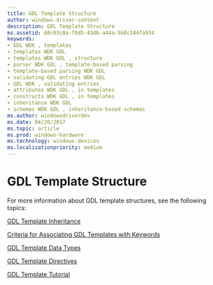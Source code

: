 ```yaml
---
title: GDL Template Structure
author: windows-driver-content
description: GDL Template Structure
ms.assetid: 68c03c8a-f0d5-43db-a44a-5b0c344fa934
keywords:
- GDL WDK , templates
- templates WDK GDL
- templates WDK GDL , structure
- parser WDK GDL , template-based parsing
- template-based parsing WDK GDL
- validating GDL entries WDK GDL
- GDL WDK , validating entries
- attributes WDK GDL , in templates
- constructs WDK GDL , in templates
- inheritance WDK GDL
- schemas WDK GDL , inheritance-based schemas
ms.author: windowsdriverdev
ms.date: 04/20/2017
ms.topic: article
ms.prod: windows-hardware
ms.technology: windows-devices
ms.localizationpriority: medium
---
```


# GDL Template Structure


For more information about GDL template structures, see the following topics:

[GDL Template Inheritance](gdl-template-inheritance.md)

[Criteria for Associating GDL Templates with Keywords](criteria-for-associating-gdl-templates-with-keywords.md)

[GDL Template Data Types](gdl-template-data-types.md)

[GDL Template Directives](gdl-template-directives.md)

[GDL Template Tutorial](gdl-tutorials.md)

 

 




